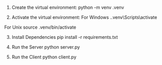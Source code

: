 1. Create the virtual environment:
python -m venv .venv

2. Activate the virtual environment:
For Windows
.\.venv\Scripts\activate

For Unix
source .venv/bin/activate

3. Install Dependencies
pip install -r requirements.txt

4. Run the Server
python server.py

5. Run the Client
python client.py
